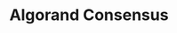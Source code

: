 ---
title: "Algorand Consensus"
description: "This article is an introduction of the various components of the Algorand consensus mechanism. Features introduced include its verifiable random function, participation keys, state proof keys, the protocol itself, block proposal, soft votes and certifying votes."
type: "starter-kit"
category: "Blockchain Basics"
difficulty: "Basic"
summary: "Introduction to the features of the Algorand consensus mechanism"
file_path: ""
image: "https://assets-global.website-files.com/5e39e095596498a8b9624af1/5ffca6e3e0d8ad9231cc2af6_Portfolio-course---final.png"
link: "https://developer.algorand.org/docs/get-details/algorand_consensus/"
status: "open"
---